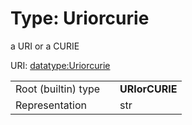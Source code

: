
# Type: Uriorcurie


a URI or a CURIE

URI: [datatype:Uriorcurie](https://w3id.org/linkml/type/Uriorcurie)

|  |  |  |
| --- | --- | --- |
| Root (builtin) type | | **URIorCURIE** |
| Representation | | str |
